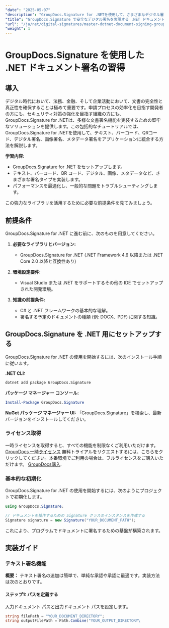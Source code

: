 ```yaml
---
"date": "2025-05-07"
"description": "GroupDocs.Signature for .NETを使用して、さまざまなデジタル署名を統合する方法を学びます。ドキュメントのセキュリティを強化し、プロセスを効率的に合理化します。"
"title": "GroupDocs.Signature で安全なデジタル署名を実現する .NET ドキュメント署名をマスターする"
"url": "/ja/net/digital-signatures/master-dotnet-document-signing-groupdocs-signature/"
"weight": 1
---
```


# GroupDocs.Signature を使用した .NET ドキュメント署名の習得

## 導入

デジタル時代において、法務、金融、そして企業活動において、文書の完全性と真正性を確保することは極めて重要です。申請プロセスの効率化を目指す開発者の方にも、セキュリティ対策の強化を目指す組織の方にも、GroupDocs.Signature for .NETは、多様な文書署名機能を実装するための堅牢なソリューションを提供します。この包括的なチュートリアルでは、GroupDocs.Signature for .NETを使用して、テキスト、バーコード、QRコード、デジタル署名、画像署名、メタデータ署名をアプリケーションに統合する方法を解説します。

**学習内容:**
- GroupDocs.Signature for .NET をセットアップします。
- テキスト、バーコード、QR コード、デジタル、画像、メタデータなど、さまざまな署名タイプを実装します。
- パフォーマンスを最適化し、一般的な問題をトラブルシューティングします。

この強力なライブラリを活用するために必要な前提条件を見てみましょう。

## 前提条件

GroupDocs.Signature for .NET に進む前に、次のものを用意してください。

1. **必要なライブラリとバージョン:**
   - GroupDocs.Signature for .NET (.NET Framework 4.6 以降または .NET Core 2.0 以降と互換性あり)

2. **環境設定要件:**
   - Visual Studio または .NET をサポートするその他の IDE でセットアップされた開発環境。

3. **知識の前提条件:**
   - C# と .NET フレームワークの基本的な理解。
   - 署名する予定のドキュメントの種類 (例: DOCX、PDF) に関する知識。

## GroupDocs.Signature を .NET 用にセットアップする

GroupDocs.Signature for .NET の使用を開始するには、次のインストール手順に従います。

**.NET CLI:**
```bash
dotnet add package GroupDocs.Signature
```

**パッケージ マネージャー コンソール:**
```powershell
Install-Package GroupDocs.Signature
```

**NuGet パッケージ マネージャー UI:**
「GroupDocs.Signature」を検索し、最新バージョンをインストールしてください。

### ライセンス取得

一時ライセンスを取得すると、すべての機能を制限なくご利用いただけます。 [GroupDocs 一時ライセンス](https://purchase.groupdocs.com/temporary-license/) 無料トライアルをリクエストするには、こちらをクリックしてください。本番環境でご利用の場合は、フルライセンスをご購入いただけます。 [GroupDocs購入](https://purchase。groupdocs.com/buy).

### 基本的な初期化

GroupDocs.Signature for .NET の使用を開始するには、次のようにプロジェクトで初期化します。

```csharp
using GroupDocs.Signature;

// ドキュメントを操作するための Signature クラスのインスタンスを作成する
Signature signature = new Signature("YOUR_DOCUMENT_PATH");
```

これにより、プログラムでドキュメントに署名するための基盤が構築されます。

## 実装ガイド

### テキスト署名機能

**概要：**
テキスト署名の追加は簡単で、単純な承認や承認に最適です。実装方法は次のとおりです。

#### ステップ1: パスを定義する
入力ドキュメント パスと出力ドキュメント パスを設定します。

```csharp
string filePath = "YOUR_DOCUMENT_DIRECTORY";
string outputFilePath = Path.Combine("YOUR_OUTPUT_DIRECTORY\